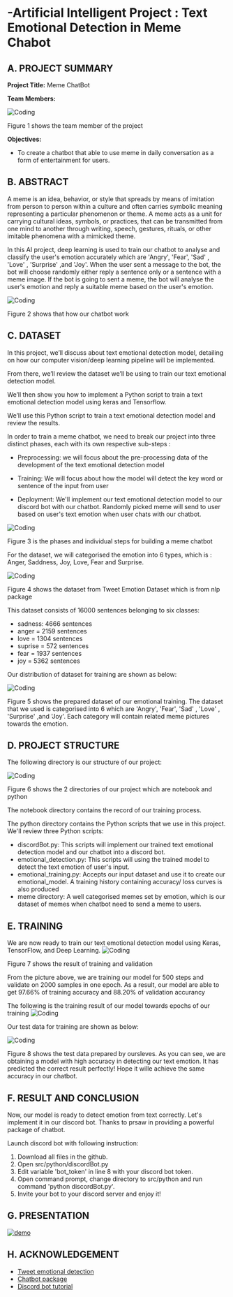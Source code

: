 # -Artificial Intelligent Project : Text Emotional Detection in Meme Chabot
## A. PROJECT SUMMARY

**Project Title:** Meme ChatBot

**Team Members:** 

![Coding](https://github.com/Choo99/Meme-Chatbot/blob/master/misc/Team%20Members.png)

Figure 1 shows the team member of the project

**Objectives:**

- To create a chatbot that able to use meme in daily conversation as a form of entertainment for users.

## B. ABSTRACT
  A meme is an idea, behavior, or style that spreads by means of imitation from person to person within a culture and often carries symbolic meaning representing a particular phenomenon or theme. A meme acts as a unit for carrying cultural ideas, symbols, or practices, that can be transmitted from one mind to another through writing, speech, gestures, rituals, or other imitable phenomena with a mimicked theme.
  
  In this AI project, deep learning is used to train our chatbot to analyse and classify the user's emotion accurately which are 'Angry', 'Fear', 'Sad' , 'Love' , 'Surprise' ,and 'Joy'. When the user sent a message to the bot, the bot will choose randomly either reply a sentence only or a sentence with a meme image. If the bot is going to sent a meme, the bot will analyse the user's emotion and reply a suitable meme based on the user's emotion.
  
![Coding](https://github.com/Choo99/Meme-Chatbot/blob/master/misc/poster.png)

Figure 2 shows that how our chatbot work

## C. DATASET
In this project, we’ll discuss about text emotional detection model, detailing on how our computer vision/deep learning pipeline will be implemented.

From there, we’ll review the dataset we’ll be using to train our text emotional detection model.

We’ll then show you how to implement a Python script to train a text emotional detection model using keras and Tensorflow.

We’ll use this Python script to train a text emotional detection model and review the results.

In order to train a meme chatbot, we need to break our project into three distinct phases, each with its own respective sub-steps :

- Preprocessing: we will focus about the pre-processing data of the development of the text emotional detection model

- Training: We will focus about how the model will detect the key word or sentence of the input from user

- Deployment: We'll implement our text emotional detection model to our discord bot with our chatbot. Randomly picked meme will send to user based on user's text emotion when user chats with our chatbot.

![Coding](https://github.com/Choo99/Meme-Chatbot/blob/master/misc/phase.png)

Figure 3 is the phases and individual steps for building a meme chatbot


For the dataset, we will categorised the emotion into 6 types, which is : Anger, Saddness, Joy, Love, Fear and Surprise.

![Coding](https://github.com/Choo99/Meme-Chatbot/blob/master/misc/sample%20data.PNG)

Figure 4 shows the dataset from Tweet Emotion Dataset which is from nlp package

This dataset consists of 16000 sentences belonging to six classes:
- sadness: 4666 sentences
- anger = 2159 sentences
- love = 1304 sentences
- suprise = 572 sentences
- fear = 1937 sentences
- joy = 5362 sentences

Our distribution of dataset for training are shown as below:

![Coding](https://github.com/Choo99/Meme-Chatbot/blob/master/misc/dataset.png)

Figure 5 shows the prepared dataset of our emotional training.
The dataset that we used is categorised into 6 which are 'Angry', 'Fear', 'Sad' , 'Love' , 'Surprise' ,and 'Joy'. Each category will contain related meme pictures towards the emotion.


## D. PROJECT STRUCTURE

The following directory is our structure of our project:

![Coding](https://github.com/Choo99/Meme-Chatbot/blob/master/misc/structure.PNG)

Figure 6 shows the 2 directories of our project which are notebook and python

The notebook directory contains the record of our training process.

The python directory contains the Python scripts that we use in this project. We'll review three Python scripts:
- discordBot.py: This scripts will implement our trained text emotional detection model and our chatbot into a discord bot.
- emotional_detection.py: This scripts will using the trained model to detect the text emotion of user's input.
- emotional_training.py: Accepts our input dataset and use it to create our emotional_model. A training history containing accuracy/ loss curves is also produced
- meme directory: A well categorised memes set by emotion, which is our dataset of memes when chatbot need to send a meme to users.


## E. TRAINING
We are now ready to train our text emotional detection model using Keras, TensorFlow, and Deep Learning.
![Coding](https://github.com/Choo99/Meme-Chatbot/blob/master/misc/training.PNG)

Figure 7 shows the result of training and validation

From the picture above, we are training our model for 500 steps and validate on 2000 samples in one epoch.
As a result, our model are able to get 97.66% of training accuracy and 88.20% of validation accurancy

The following is the training result of our model towards epochs of our training
![Coding](https://github.com/Choo99/Meme-Chatbot/blob/master/misc/graph.png)

Our test data for training are shown as below:

![Coding](https://github.com/Choo99/Meme-Chatbot/blob/master/misc/test%20data.PNG)

Figure 8 shows the test data prepared by oursleves.
As you can see, we are obtaining a model with high accuracy in detecting our text emotion. It has predicted the correct result perfectly! Hope it wille achieve the same accuracy in our chatbot.


## F.  RESULT AND CONCLUSION
Now, our model is ready to detect emotion from text correctly. Let's implement it in our discord bot.
Thanks to prsaw in providing a powerful package of chatbot. 

Launch discord bot with following instruction:
1. Download all files in the github.
2. Open src/python/discordBot.py
3. Edit variable 'bot_token' in line 8 with your discord bot token.
4. Open command prompt, change directory to src/python and run command 'python discordBot.py'.
5. Invite your bot to your discord server and enjoy it!


## G.  PRESENTATION
[![demo](https://img.youtube.com/vi/KBIYCv7_xrE/0.jpg)](https://youtu.be/KBIYCv7_xrE)

## H. ACKNOWLEDGEMENT
* [Tweet emotional detection](https://www.coursera.org/projects/tweet-emotion-tensorflow)
* [Chatbot package](https://pypi.org/project/prsaw/)
* [Discord bot tutorial](https://realpython.com/how-to-make-a-discord-bot-python/)
